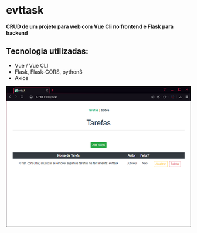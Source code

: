# evttask

**CRUD de um projeto para web com Vue Cli no frontend e Flask para backend**

## Tecnologia utilizadas:
- Vue / Vue CLI
- Flask, Flask-CORS, python3
- Axios

![evttask](client/src/assets/evttask.png)

